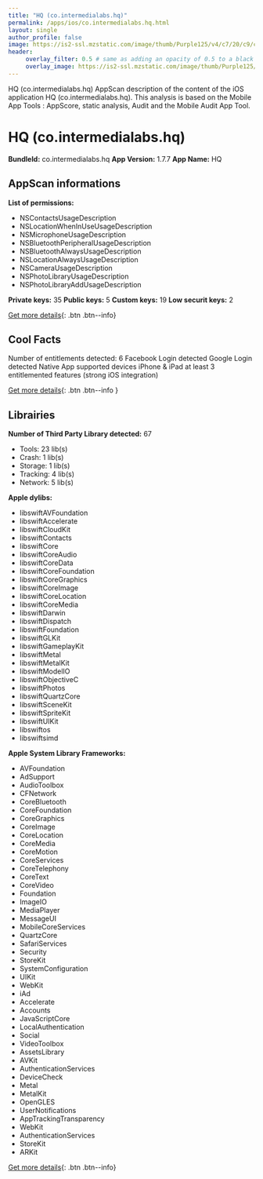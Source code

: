 ```yaml
---
title: "HQ (co.intermedialabs.hq)"
permalink: /apps/ios/co.intermedialabs.hq.html
layout: single
author_profile: false
image: https://is2-ssl.mzstatic.com/image/thumb/Purple125/v4/c7/20/c9/c720c9e8-e706-eba3-cba3-64a1be848230/HQAppIcon-0-0-1x_U007emarketing-0-0-0-7-0-0-sRGB-0-0-0-GLES2_U002c0-512MB-85-220-0-0.png/512x512bb.jpg
header: 
     overlay_filter: 0.5 # same as adding an opacity of 0.5 to a black background
     overlay_image: https://is2-ssl.mzstatic.com/image/thumb/Purple125/v4/c7/20/c9/c720c9e8-e706-eba3-cba3-64a1be848230/HQAppIcon-0-0-1x_U007emarketing-0-0-0-7-0-0-sRGB-0-0-0-GLES2_U002c0-512MB-85-220-0-0.png/512x512bb.jpg
---
```

HQ (co.intermedialabs.hq) AppScan description of the content of the iOS application HQ (co.intermedialabs.hq). This analysis is based on the Mobile App Tools : AppScore, static analysis, Audit and the Mobile Audit App Tool.

# HQ (co.intermedialabs.hq)

**BundleId:** co.intermedialabs.hq
**App Version:** 1.7.7
**App Name:** HQ


## AppScan informations 

**List of permissions:** 
- NSContactsUsageDescription
- NSLocationWhenInUseUsageDescription
- NSMicrophoneUsageDescription
- NSBluetoothPeripheralUsageDescription
- NSBluetoothAlwaysUsageDescription
- NSLocationAlwaysUsageDescription
- NSCameraUsageDescription
- NSPhotoLibraryUsageDescription
- NSPhotoLibraryAddUsageDescription
  
  
**Private keys:** 35
**Public keys:** 5
**Custom keys:** 19
**Low securit keys:** 2
  
[Get more details](/pricing.html){: .btn .btn--info}

## Cool Facts

Number of entitlements detected: 6
Facebook Login detected
Google Login detected
Native App
supported devices iPhone & iPad
at least 3 entitlemented features (strong iOS integration)
  
[Get more details](/pricing.html){: .btn .btn--info }

## Librairies 
**Number of Third Party Library detected:** 67
- Tools: 23 lib(s)
- Crash: 1 lib(s)
- Storage: 1 lib(s)
- Tracking: 4 lib(s)
- Network: 5 lib(s)


**Apple dylibs:**
- libswiftAVFoundation
- libswiftAccelerate
- libswiftCloudKit
- libswiftContacts
- libswiftCore
- libswiftCoreAudio
- libswiftCoreData
- libswiftCoreFoundation
- libswiftCoreGraphics
- libswiftCoreImage
- libswiftCoreLocation
- libswiftCoreMedia
- libswiftDarwin
- libswiftDispatch
- libswiftFoundation
- libswiftGLKit
- libswiftGameplayKit
- libswiftMetal
- libswiftMetalKit
- libswiftModelIO
- libswiftObjectiveC
- libswiftPhotos
- libswiftQuartzCore
- libswiftSceneKit
- libswiftSpriteKit
- libswiftUIKit
- libswiftos
- libswiftsimd


**Apple System Library Frameworks:**
- AVFoundation
- AdSupport
- AudioToolbox
- CFNetwork
- CoreBluetooth
- CoreFoundation
- CoreGraphics
- CoreImage
- CoreLocation
- CoreMedia
- CoreMotion
- CoreServices
- CoreTelephony
- CoreText
- CoreVideo
- Foundation
- ImageIO
- MediaPlayer
- MessageUI
- MobileCoreServices
- QuartzCore
- SafariServices
- Security
- StoreKit
- SystemConfiguration
- UIKit
- WebKit
- iAd
- Accelerate
- Accounts
- JavaScriptCore
- LocalAuthentication
- Social
- VideoToolbox
- AssetsLibrary
- AVKit
- AuthenticationServices
- DeviceCheck
- Metal
- MetalKit
- OpenGLES
- UserNotifications
- AppTrackingTransparency
- WebKit
- AuthenticationServices
- StoreKit
- ARKit


  
[Get more details](/pricing.html){: .btn .btn--info}

